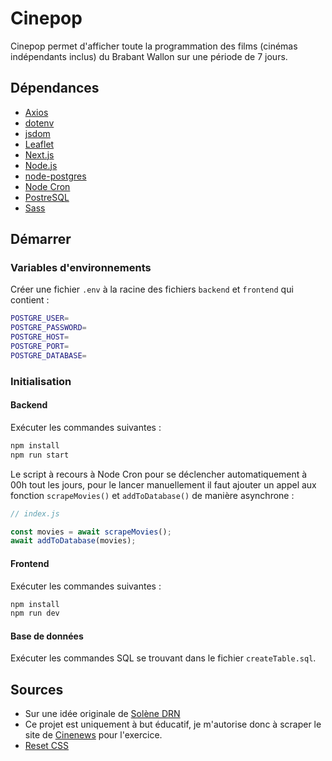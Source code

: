 # Cinepop
Cinepop permet d'afficher toute la programmation des films (cinémas indépendants inclus) du Brabant Wallon sur une période de 7 jours.

## Dépendances
- [Axios](https://www.axios.com/)
- [dotenv](https://github.com/motdotla/dotenv#readme)
- [jsdom](https://github.com/jsdom/jsdom#readme)
- [Leaflet](https://leafletjs.com/)
- [Next.js](https://nextjs.org/)
- [Node.js](https://nodejs.org/)
- [node-postgres](https://node-postgres.com/)
- [Node Cron](https://github.com/node-cron/node-cron#readme)
- [PostreSQL](https://www.postgresql.org/)
- [Sass](https://sass-lang.com/)

## Démarrer
### Variables d'environnements
Créer une fichier `.env` à la racine des fichiers `backend` et `frontend` qui contient :
```bash
POSTGRE_USER=
POSTGRE_PASSWORD=
POSTGRE_HOST=
POSTGRE_PORT=
POSTGRE_DATABASE=
```

### Initialisation
#### Backend
Exécuter les commandes suivantes :
```bash
npm install
npm run start
```
Le script à recours à Node Cron pour se déclencher automatiquement à 00h tout les jours, pour le lancer manuellement il faut ajouter un appel aux fonction `scrapeMovies()` et `addToDatabase()` de manière asynchrone :
```javascript
// index.js

const movies = await scrapeMovies();
await addToDatabase(movies);
```

#### Frontend
Exécuter les commandes suivantes :
```bash
npm install
npm run dev
```

#### Base de données
Exécuter les commandes SQL se trouvant dans le fichier `createTable.sql`.

## Sources
- Sur une idée originale de [Solène DRN](https://www.youtube.com/c/Sol%C3%A8neDRN/videos)
- Ce projet est uniquement à but éducatif, je m'autorise donc à scraper le site de [Cinenews](https://www.cinenews.be/fr/) pour l'exercice.
- [Reset CSS](https://github.com/elad2412/the-new-css-reset#readme)

